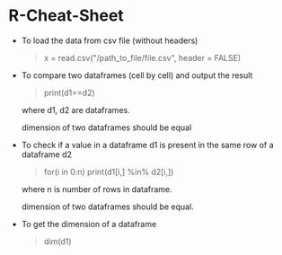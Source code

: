 # R-Cheat-Sheet
- To load the data from csv file (without headers)

  >x = read.csv("/path_to_file/file.csv", header = FALSE)

- To compare two dataframes (cell by cell) and output the result

  >print(d1==d2)

  where d1, d2 are dataframes.

  dimension of two dataframes should be equal


- To check if a value in a dataframe d1 is present in the same row of a dataframe d2

  > for(i in 0:n)
  > print(d1[i,] %in% d2[i,])

    where n is number of rows in dataframe.

    dimension of two dataframes should be equal.

- To get the dimension of a dataframe

  >dim(d1)
